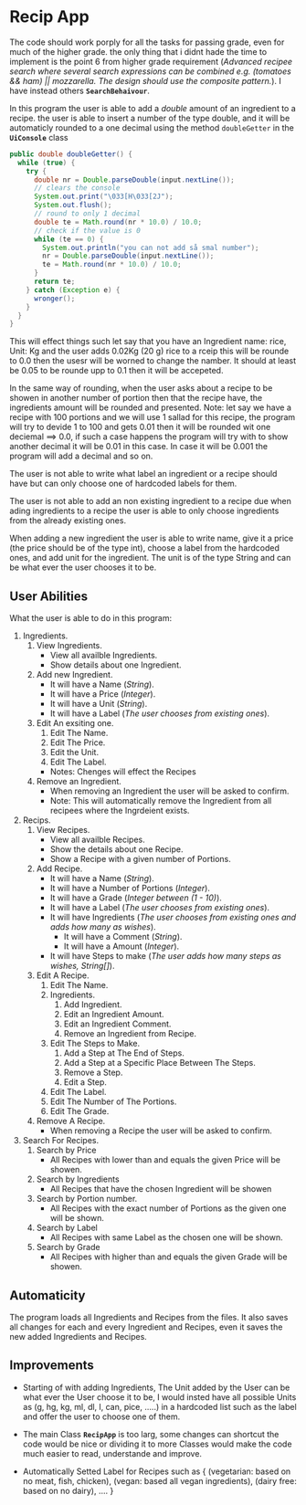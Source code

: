 # Recip App

The code should work porply for all the tasks for passing grade, even for much of the higher grade. the only thing that i didnt hade the time to implement is the point 6 from higher grade requirement (*Advanced recipee search where several search expressions can be combined e.g. (tomatoes && ham) || mozzarella. The design should use the composite pattern.*). I have instead others **`SearchBehaivour`**.

In this program the user is able to add a *double* amount of an ingredient to a recipe. the user is able to insert a number of the type double, and it will be automaticly rounded to a one decimal using the method `doubleGetter` in the **`UiConsole`** class

```java
public double doubleGetter() {
  while (true) {
    try {
      double nr = Double.parseDouble(input.nextLine());
      // clears the console 
      System.out.print("\033[H\033[2J");
      System.out.flush();
      // round to only 1 decimal 
      double te = Math.round(nr * 10.0) / 10.0;
      // check if the value is 0
      while (te == 0) {
        System.out.println("you can not add så smal number");
        nr = Double.parseDouble(input.nextLine());
        te = Math.round(nr * 10.0) / 10.0;
      }
      return te;
    } catch (Exception e) {
      wronger();
    }
  }
}
```
This will effect things such let say that you have an Ingredient name: rice, Unit: Kg
and the user adds 0.02Kg (20 g) rice to a rceip this will be rounde to 0.0 then the usesr will be worned to change the namber. It should at least be 0.05 to be rounde upp to 0.1 then it will be accepeted.


In the same way of rounding, when the user asks about a recipe to be showen in another number of portion then that the recipe have, the ingredients amount will be rounded and presented.
Note: let say we have a recipe with 100 portions and we will use 1 sallad for this recipe,
the program will try to devide 1 to 100 and gets 0.01 then it will be rounded wit one deciemal ==> 0.0, if such a case happens the program will try with to show another decimal it will be 0.01 in this case. In case it will be 0.001 the program will add a decimal and so on.  

The user is not able to write what label an ingredient or a recipe should have but can only choose one of hardcoded labels for them.

The user is not able to add an non existing ingredient to a recipe due when ading ingredients to a recipe the user is able to only choose ingredients from the already existing ones.

When adding a new ingredient the user is able to write name, give it a price (the price should be of the type int), choose a label from the hardcoded ones, and add unit for the ingredient. The unit is of the type String and can be what ever the user chooses it to be. 

## User Abilities

What the user is able to do in this program:

1. Ingredients.
    1. View Ingredients.
        - View all availble Ingredients.
        - Show details about one Ingredient.
    2. Add new Ingredient.
        - It will have a Name (*String*).
        - It will have a Price (*Integer*).
        - It will have a Unit (*String*).
        - It will have a Label (*The user chooses from existing ones*).
    3. Edit An exsiting one.
        1. Edit The Name.
        2. Edit The Price.
        3. Edit the Unit.
        4. Edit The Label.
        - Notes: Chenges will effect the Recipes  
    4. Remove an Ingredient.
        - When removing an Ingredient the user will be asked to confirm.
        - Note: This will automatically remove the Ingredient from all recipees where the Ingrdeient exists.
2. Recips.
    1. View Recipes.
        - View all availble Recipes.
        - Show the details about one Recipe.
        - Show a Recipe with a given number of Portions.
    2. Add Recipe.
        - It will have a Name (*String*).
        - It will have a Number of Portions (*Integer*).
        - It will have a Grade (*Integer between (1 - 10)*).
        - It will have a Label (*The user chooses from existing ones*).
        - It will have Ingredients (*The user chooses from existing ones and adds how many as wishes*).
            - It will have a Comment (*String*).
            - It will have a Amount (*Integer*).
        - It will have Steps to make (*The user adds how many steps as wishes, String[]*).
    3. Edit A Recipe.
        1. Edit The Name.
        2. Ingredients.
            1. Add Ingredient.
            2. Edit an Ingredient Amount.
            3. Edit an Ingredient Comment.
            4. Remove an Ingredient from Recipe.
        3. Edit The Steps to Make.
            1. Add a Step at The End of Steps.
            2. Add a Step at a Specific Place Between The Steps.
            3. Remove a Step.
            4. Edit a Step.
        4. Edit The Label.
        5. Edit The Number of The Portions.
        6. Edit The Grade.
    4. Remove A Recipe.
        - When removing a Recipe the user will be asked to confirm.
3. Search For Recipes.
    1. Search by Price
        - All Recipes with lower than and equals the given Price will be showen.
    2. Search by Ingredients
        - All Recipes that have the chosen Ingredient will be showen
    3. Search by Portion number.
        - All Recipes with the exact number of Portions as the given one will be shown.
    4. Search by Label
        - All Recipes with same Label as the chosen one will be shown.
    5. Search by Grade
        - All Recipes with higher than and equals the given Grade will be showen.

## Automaticity 

The program loads all Ingredients and Recipes from the files. It also saves all changes for each and every Ingredient and Recipes, even it saves the new added Ingredients and Recipes. 

## Improvements
- Starting of with adding Ingredients, The Unit added by the User can be what ever the User choose it to be, I would insted have all possible Units as (g, hg, kg, ml, dl, l, can, pice, .....) in a hardcoded list such as the label and offer the user to choose one of them.

- The main Class **`RecipApp`** is too larg, some changes can shortcut the code would be nice or dividing it to more Classes would make the code much easier to read, understande and improve.

- Automatically Setted Label for Recipes such as { (vegetarian: based on no meat, fish, chicken), (vegan: based all vegan ingredients), (dairy free: based on no dairy), .... }





